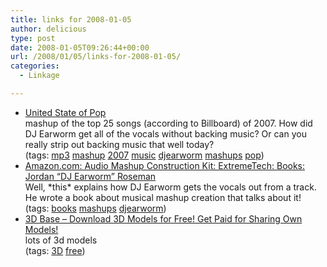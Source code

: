 ```yaml
---
title: links for 2008-01-05
author: delicious
type: post
date: 2008-01-05T09:26:44+00:00
url: /2008/01/05/links-for-2008-01-05/
categories:
  - Linkage

---
```

  * <div>
      <a href="http://djearworm.com/united-state-of-pop.htm">United State of Pop</a>
    </div>
    
    <div>
      mashup of the top 25 songs (according to Billboard) of 2007. How did DJ Earworm get all of the vocals without backing music? Or can you really strip out backing music that well today?
    </div>
    
    <div>
      (tags: <a href="http://del.icio.us/tazzzzz/mp3">mp3</a> <a href="http://del.icio.us/tazzzzz/mashup">mashup</a> <a href="http://del.icio.us/tazzzzz/2007">2007</a> <a href="http://del.icio.us/tazzzzz/music">music</a> <a href="http://del.icio.us/tazzzzz/djearworm">djearworm</a> <a href="http://del.icio.us/tazzzzz/mashups">mashups</a> <a href="http://del.icio.us/tazzzzz/pop">pop</a>)
    </div>

  * <div>
      <a href="http://www.amazon.com/Audio-Mashup-Construction-Kit-ExtremeTech/dp/0471771953">Amazon.com: Audio Mashup Construction Kit: ExtremeTech: Books: Jordan &#8220;DJ Earworm&#8221; Roseman</a>
    </div>
    
    <div>
      Well, *this* explains how DJ Earworm gets the vocals out from a track. He wrote a book about musical mashup creation that talks about it!
    </div>
    
    <div>
      (tags: <a href="http://del.icio.us/tazzzzz/books">books</a> <a href="http://del.icio.us/tazzzzz/mashups">mashups</a> <a href="http://del.icio.us/tazzzzz/djearworm">djearworm</a>)
    </div>

  * <div>
      <a href="http://3dbase.net/">3D Base &#8211; Download 3D Models for Free! Get Paid for Sharing Own Models!</a>
    </div>
    
    <div>
      lots of 3d models
    </div>
    
    <div>
      (tags: <a href="http://del.icio.us/tazzzzz/3D">3D</a> <a href="http://del.icio.us/tazzzzz/free">free</a>)
    </div>